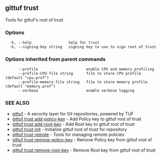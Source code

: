 ## gittuf trust

Tools for gittuf's root of trust

### Options

```
  -h, --help                 help for trust
  -k, --signing-key string   signing key to use to sign root of trust
```

### Options inherited from parent commands

```
      --profile                      enable CPU and memory profiling
      --profile-CPU-file string      file to store CPU profile (default "cpu.prof")
      --profile-memory-file string   file to store memory profile (default "memory.prof")
      --verbose                      enable verbose logging
```

### SEE ALSO

* [gittuf](gittuf.md)	 - A security layer for Git repositories, powered by TUF
* [gittuf trust add-policy-key](gittuf_trust_add-policy-key.md)	 - Add Policy key to gittuf root of trust
* [gittuf trust add-root-key](gittuf_trust_add-root-key.md)	 - Add Root key to gittuf root of trust
* [gittuf trust init](gittuf_trust_init.md)	 - Initialize gittuf root of trust for repository
* [gittuf trust remote](gittuf_trust_remote.md)	 - Tools for managing remote policies
* [gittuf trust remove-policy-key](gittuf_trust_remove-policy-key.md)	 - Remove Policy key from gittuf root of trust
* [gittuf trust remove-root-key](gittuf_trust_remove-root-key.md)	 - Remove Root key from gittuf root of trust


